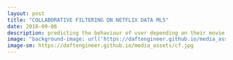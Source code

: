 ```yaml
---
layout: post
title: "COLLABORATIVE FILTERING ON NETFLIX DATA ML5"
date: 2018-09-06
description: predicting the behaviour of user depending on their movie choices
image: "background-image: url('https://daftengineer.github.io/media_assets/cf.jpg');"
image-sm: https://daftengineer.github.io/media_assets/cf.jpg
---
```


<div style="color:black;"><p></p>
  <p style="text-align:justify;"></p>
  <p style="text-align:justify;"></p>
  <p style="text-align:justify;"></p>
</div>
